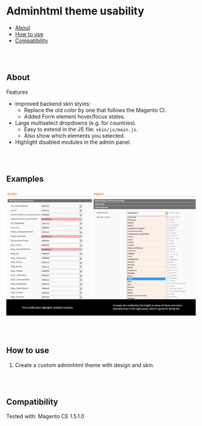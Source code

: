# Adminhtml theme usability

- [About](#about)
- [How to use](#how-to-use)
- [Compatibility](#compatibility)


<br><br>

## About

Features

- Improved backend skin styles:
  - Replace the old color by one that follows the Magento CI.
  - Added Form element hover/focus states.
- Large multiselect dropdowns (e.g. for countries).
  - Easy to extend in the JS file: `skin/js/main.js`.
  - Also show which elements you selected.
- Highlight disabled modules in the admin panel.


<br><br>

## Examples

![Example](Screenshots/Example.png)


<br><br>

## How to use

1. Create a custom adminhtml theme with design and skin.


<br><br>

## Compatibility

Tested with: Magento CE 1.5.1.0

